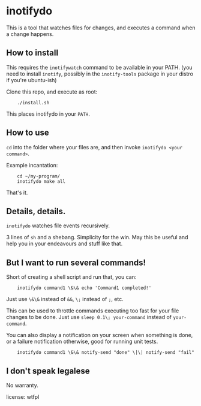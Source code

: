 # inotifydo

This is a tool that watches files for changes, and executes a command when a change happens.


## How to install

This requires the `inotifywatch` command to be available in your PATH. (you
need to install `inotify`, possibly in the `inotify-tools` package in your
distro if you're ubuntu-ish)

Clone this repo, and execute as root:

        ./install.sh

This places inotifydo in your `PATH`.


## How to use

`cd` into the folder where your files are, and then invoke `inotifydo <your command>`.

Example incantation:

        cd ~/my-program/
        inotifydo make all

That's it.


## Details, details.

`inotifydo` watches file events recursively.

3 lines of `sh` and a shebang. Simplicity for the win. May this be useful and help you in your endeavours and stuff like that.


## But I want to run several commands!

Short of creating a shell script and run that, you can:

        inotifydo command1 \&\& echo 'Command1 completed!'

Just use `\&\&` instead of `&&`, `\;` instead of `;`, etc.

This can be used to throttle commands executing too fast for your file changes to be done. Just use `sleep 0.1\; your-command` instead of `your-command`.

You can also display a notification on your screen when something is done, or a failure notification otherwise, good for running unit tests.

        inotifydo command1 \&\& notify-send "done" \|\| notify-send "fail"

## I don't speak legalese

No warranty.

license: wtfpl

